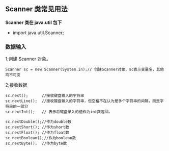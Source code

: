 ## Scanner 类常见用法

**Scanner 类在 java.util 包下**

- import java.util.Scanner;

### 数据输入

1;创建 Scanner 对象。

    Scanner sc = new Scanner(System.in);// 创建Scanner对象，sc表示变量名，其他均不可变

2;接收数据

    sc.next();      //接收键盘输入的字符串
    sc.nextLine();  //接收键盘输入的字符串，但空格不在认为是多个字符串的间隔，而是字符串的一部分
    sc.nextInt();   // 表示将键盘录入的值作为int数返回。

    sc.nextDouble();//作为double数
    sc.nextShort(); //作为short数
    sc.nextFloat(); //作为float数
    sc.nextBoolean();//作为boolean数
    sc.nextByte();  //作为byte数
